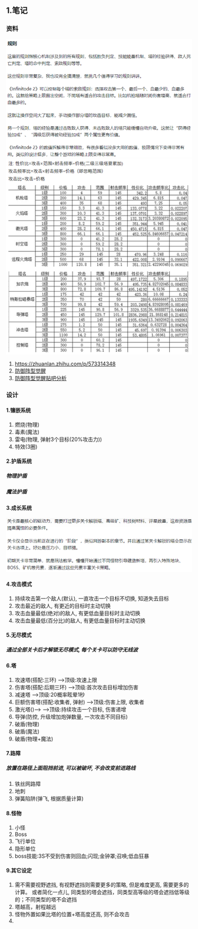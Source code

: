 ## 1.笔记
### 资料
![](./Source/Image/2024-10-29-17-46-34.png)
![](./Source/Image/2024-10-30-12-36-57.png)
1. https://zhuanlan.zhihu.com/p/573314348
2. [防御阵型觉醒](https://www.3dmgame.com/gl/15971.html)
3. [防御阵型觉醒贴吧分析](https://tieba.baidu.com/p/1742905703)


### 设计
#### 1.镶嵌系统
1. 燃烧(物理)
2. 毒素(魔法)
3. 雷电(物理, 弹射3个目标(20%攻击力))
4. 特效(3圈)

#### 2.护盾系统
##### 物理护盾
##### 魔法护盾

#### 3.成长系统
![](./Source/Image/2024-10-29-19-18-27.png)

#### 4.攻击模式
1. 持续攻击第一个敌人(默认), 一直攻击一个目标不切换, 知道失去目标
2. 攻击最近的敌人, 有更近的目标时主动切换
3. 攻击血量最低(绝对)的敌人, 有更低血量目标时主动切换
4. 攻击血量最低(百分比)的敌人, 有更低血量目标时主动切换

#### 5.无尽模式
##### 通过全部关卡后才解锁无尽模式, 每个关卡可以防守无线波

#### 6.塔
1. 攻速塔(搭配:三环)                -->顶级:攻速上限
2. 伤害塔(搭配:后期三环)            -->顶级:首次攻击目标增加伤害
3. 减速塔                          -->顶级:20概率眩晕1秒
4. 巨额伤害塔(搭配:收集者, 弹射)     -->顶级:伤害上限, 收集者
5. 激光塔()-->                     -->顶级:持续攻击一个目标, 伤害递增
6. 导弹(防控, 升级增加炮弹数量, 一次攻击不同目标)
7. 破盾(物理)
8. 破盾(魔法)
9. 破盾(物理+魔法)

#### 7.路障
##### 放置在路径上面阻挡前进, 可以被破坏, 不会改变前进路线
1. 铁丝网路障
2. 地刺
3. 弹簧陷阱(弹飞, 根据质量计算)

#### 8.怪物
1. 小怪
2. Boss
3. 飞行单位
4. 隐形单位
5. boss技能:3S不受到伤害则回血;闪现;金钟罩;召唤;低血狂暴


#### 9.其它设定
1. 需不需要视野遮挡, 有视野遮挡则需要更多的策略, 但是难度更高, 需要更多的计算。
   或者简化一点儿, 同类型的塔会遮挡，同类型高等级的塔会遮挡低等级的；不同类型的塔不会遮挡
2. 塔越高，射程越远
3. 怪物外置如果比塔的位置+塔高度还高, 则不会攻击
4. 